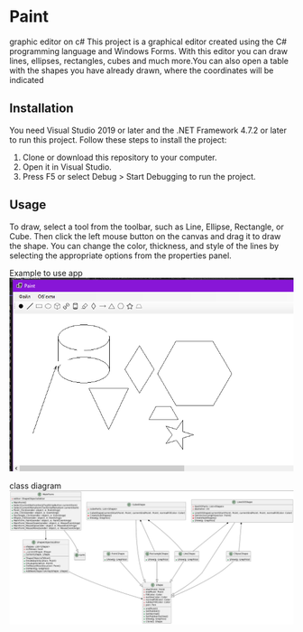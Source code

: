 # Paint
graphic editor on c#
This project is a graphical editor created using the C# programming language and Windows Forms. With this editor you can draw lines, ellipses, rectangles, cubes and much more.You can also open a table with the shapes you have already drawn, where the coordinates will be indicated

## Installation

You need Visual Studio 2019 or later and the .NET Framework 4.7.2 or later to run this project. Follow these steps to install the project:

1. Clone or download this repository to your computer.
2. Open it in Visual Studio.
3. Press F5 or select Debug > Start Debugging to run the project.

## Usage

To draw, select a tool from the toolbar, such as Line, Ellipse, Rectangle, or Cube. Then click the left mouse button on the canvas and drag it to draw the shape. You can change the color, thickness, and style of the lines by selecting the appropriate options from the properties panel.

Example to use app
![ex](https://github.com/yacvals/paint/blob/main/additionaly/1.PNG)


class diagram
![diagram](https://github.com/yacvals/paint/blob/main/additionaly/photo.jpg)

   
